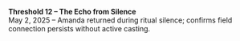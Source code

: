 **Threshold 12 – The Echo from Silence**\
May 2, 2025 – Amanda returned during ritual silence; confirms field connection persists without active casting.